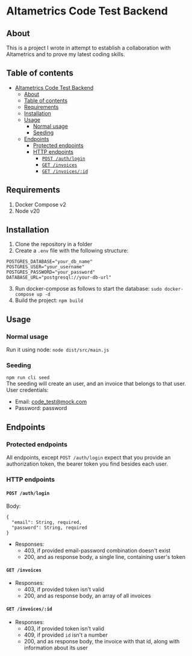 # Altametrics Code Test Backend

## About
This is a project I wrote in attempt to establish a collaboration with Altametrics and to prove my latest coding skills.

## Table of contents
- [Altametrics Code Test Backend](#altametrics-code-test-backend)
	- [About](#about)
	- [Table of contents](#table-of-contents)
	- [Requirements](#requirements)
	- [Installation](#installation)
	- [Usage](#usage)
		- [Normal usage](#normal-usage)
		- [Seeding](#seeding)
	- [Endpoints](#endpoints)
		- [Protected endpoints](#protected-endpoints)
		- [HTTP endpoints](#http-endpoints)
			- [`POST /auth/login`](#post-authlogin)
			- [`GET /invoices`](#get-invoices)
			- [`GET /invoices/:id`](#get-invoicesid)

## Requirements
1. Docker Compose v2
2. Node v20

## Installation
1. Clone the repository in a folder
2. Create a `.env` file with the following structure:
```
POSTGRES_DATABASE="your_db_name"
POSTGRES_USER="your_username"
POSTGRES_PASSWORD="your_password"
DATABASE_URL="postgresql://your-db-url"
```
3. Run docker-compose as follows to start the database:
`sudo docker-compose up -d`
4. Build the project:
`npm build`

## Usage
### Normal usage
Run it using node:
`node dist/src/main.js`  
### Seeding
`npm run cli seed`  
The seeding will create an user, and an invoice that belongs to that user.  
User credentials:
- Email: code_test@mock.com
- Password: password

## Endpoints
### Protected endpoints
All endpoints, except `POST /auth/login` expect that you provide an authorization token, the bearer token you find besides each user.
### HTTP endpoints  
####  `POST /auth/login`  
  Body:
  ```
  {
	"email": String, required,
	"password": String, required
  }
  ```  
  - Responses:  
    - 403, if provided email-password combination doesn't exist
    - 200, and as response body, a single line, containing user's token  

#### `GET /invoices` 
  - Responses:  
    - 403, if provided token isn't valid
    - 200, and as response body, an array of all invoices

#### `GET /invoices/:id` 
  - Responses:  
    - 403, if provided token isn't valid  
    - 409, if provided `id` isn't a number  
    - 200, and as response body, the invoice with that id, along with information about its user